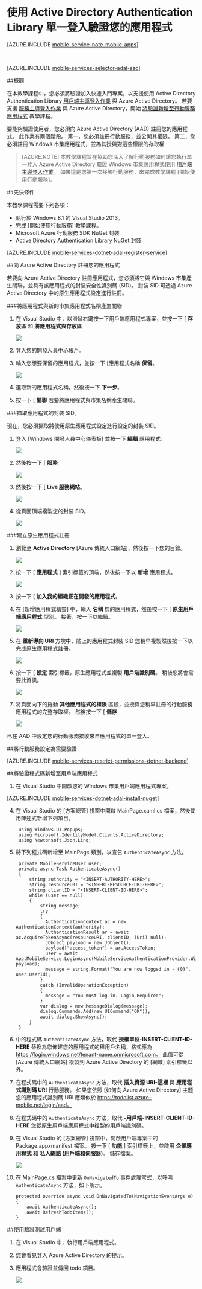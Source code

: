 <properties
    pageTitle="使用 Active Directory Authentication Library 單一登入驗證您的應用程式 (Windows 市集) | Microsoft Azure"
    description="了解如何在 Windows 市集應用程式中驗證使用者的單一登入。"
    documentationCenter="windows"
    authors="wesmc7777"
    manager="dwrede"
    editor=""
    services="mobile-services"/>

<tags
    ms.service="mobile-services"
    ms.workload="mobile"
    ms.tgt_pltfrm="mobile-windows-store"
    ms.devlang="dotnet"
    ms.topic="article"
    ms.date="08/18/2015"
    ms.author="wesmc"/>

# 使用 Active Directory Authentication Library 單一登入驗證您的應用程式

[AZURE.INCLUDE [mobile-service-note-mobile-apps](../../includes/mobile-services-note-mobile-apps.md)]

&nbsp;


[AZURE.INCLUDE [mobile-services-selector-adal-sso](../../includes/mobile-services-selector-adal-sso.md)]

##概觀

在本教學課程中，您必須將驗證加入快速入門專案，以支援使用 Active Directory Authentication Library [用戶端主導登入作業](http://msdn.microsoft.com/library/azure/jj710106.aspx) 與 Azure Active Directory。 若要支援 [服務主導登入作業](http://msdn.microsoft.com/library/azure/dn283952.aspx) 與 Azure Active Directory，開始 [將驗證新增至行動服務應用程式](../mobile-services-dotnet-backend-windows-store-dotnet-get-started-users.md) 教學課程。

要能夠驗證使用者，您必須向 Azure Active Directory (AAD) 註冊您的應用程式。 此作業有兩個階段。 第一，您必須註冊行動服務，並公開其權限。 第二，您必須註冊 Windows 市集應用程式，並為其授與對這些權限的存取權


>[AZURE.NOTE] 本教學課程旨在協助您深入了解行動服務如何讓您執行單一登入 Azure Active Directory 驗證 Windows 市集應用程式使用 [用戶端主導登入作業](http://msdn.microsoft.com/library/azure/jj710106.aspx)。 如果這是您第一次接觸行動服務，來完成教學課程 [開始使用行動服務]。


##先決條件

本教學課程需要下列各項：

* 執行於 Windows 8.1 的 Visual Studio 2013。
* 完成 [開始使用行動服務] 教學課程。
* Microsoft Azure 行動服務 SDK NuGet 封裝
* Active Directory Authentication Library NuGet 封裝

[AZURE.INCLUDE [mobile-services-dotnet-adal-register-service](../../includes/mobile-services-dotnet-adal-register-service.md)]

##向 Azure Active Directory 註冊您的應用程式

若要向 Azure Active Directory 註冊應用程式，您必須將它與 Windows 市集產生關聯，並具有該應用程式的封裝安全性識別碼 (SID)。 封裝 SID 可透過 Azure Active Directory 中的原生應用程式設定進行註冊。


###將應用程式與新的市集應用程式名稱產生關聯

1. 在 Visual Studio 中，以滑鼠右鍵按一下用戶端應用程式專案，並按一下 [ **存放區** 和 **將應用程式與存放區**

    ![][1]

2. 登入您的開發人員中心帳戶。

3. 輸入您想要保留的應用程式，並按一下 [應用程式名稱 **保留**。

    ![][2]

4. 選取新的應用程式名稱，然後按一下 **下一步**。

5. 按一下 [ **關聯** 若要將應用程式與市集名稱產生關聯。


###擷取應用程式的封裝 SID。

現在，您必須擷取將使用原生應用程式設定進行設定的封裝 SID。

1. 登入 [Windows 開發人員中心儀表板] 並按一下 **編輯** 應用程式。

    ![][3]

2. 然後按一下 [ **服務**

    ![][4]

3. 然後按一下 [ **Live 服務網站**。

    ![][5]

4. 從頁面頂端複製您的封裝 SID。

    ![][6]

###建立原生應用程式註冊

1. 瀏覽至 **Active Directory** [Azure 傳統入口網站]，然後按一下您的目錄。

    ![][7]

2. 按一下 [ **應用程式** ] 索引標籤的頂端，然後按一下以 **新增** 應用程式。

    ![][8]

3. 按一下 [ **加入我的組織正在開發的應用程式**。

4. 在 [新增應用程式精靈] 中，輸入 **名稱** 您的應用程式，然後按一下 [  **原生用戶端應用程式** 型別。 接著，按一下以繼續。

    ![][9]

5. 在 **重新導向 URI** 方塊中，貼上的應用程式封裝 SID 您稍早複製然後按一下以完成原生應用程式註冊。

    ![][10]

6. 按一下 [ **設定** 索引標籤，原生應用程式並複製 **用戶端識別碼**。 稍後您將會需要此資訊。

    ![][11]

7. 將頁面向下的捲動 **其他應用程式的權限** 區段，並授與您稍早註冊的行動服務應用程式的完整存取權。 然後按一下 [ **儲存**

    ![][12]

已在 AAD 中設定您的行動服務接收來自應用程式的單一登入。



##將行動服務設定為需要驗證

[AZURE.INCLUDE [mobile-services-restrict-permissions-dotnet-backend](../../includes/mobile-services-restrict-permissions-dotnet-backend.md)]

##將驗證程式碼新增至用戶端應用程式

1. 在 Visual Studio 中開啟您的 Windows 市集用戶端應用程式專案。

[AZURE.INCLUDE [mobile-services-dotnet-adal-install-nuget](../../includes/mobile-services-dotnet-adal-install-nuget.md)]

4. 在 Visual Studio 的 [方案總管] 視窗中開啟 MainPage.xaml.cs 檔案，然後使用陳述式新增下列項目。

        using Windows.UI.Popups;
        using Microsoft.IdentityModel.Clients.ActiveDirectory;
        using Newtonsoft.Json.Linq;


5. 將下列程式碼新增至 MainPage 類別，以宣告 `AuthenticateAsync` 方法。

        private MobileServiceUser user;
        private async Task AuthenticateAsync()
        {
            string authority = "<INSERT-AUTHORITY-HERE>";
            string resourceURI = "<INSERT-RESOURCE-URI-HERE>";
            string clientID = "<INSERT-CLIENT-ID-HERE>";
            while (user == null)
            {
                string message;
                try
                {
                  AuthenticationContext ac = new AuthenticationContext(authority);
                  AuthenticationResult ar = await ac.AcquireTokenAsync(resourceURI, clientID, (Uri) null);
                  JObject payload = new JObject();
                  payload["access_token"] = ar.AccessToken;
                  user = await App.MobileService.LoginAsync(MobileServiceAuthenticationProvider.WindowsAzureActiveDirectory, payload);
                  message = string.Format("You are now logged in - {0}", user.UserId);
                }
                catch (InvalidOperationException)
                {
                  message = "You must log in. Login Required";
                }
                var dialog = new MessageDialog(message);
                dialog.Commands.Add(new UICommand("OK"));
                await dialog.ShowAsync();
            }
        }

6. 中的程式碼 `AuthenticateAsync` 方法，取代 **授權單位-INSERT-CLIENT-ID-HERE** 替換為您佈建您的應用程式的租用戶名稱，格式應為 https://login.windows.net/tenant-name.onmicrosoft.com。 此值可從 [Azure 傳統入口網站] 複製到 Azure Active Directory 的 [網域] 索引標籤以外。

7. 在程式碼中的 `AuthenticateAsync` 方法，取代 **插入資源 URI-這裡** 與 **應用程式識別碼 URI** 行動服務。 如果您依照 [如何向 Azure Active Directory] 主題您的應用程式識別碼 URI 應類似於 https://todolist.azure-mobile.net/login/aad。

8. 在程式碼中的 `AuthenticateAsync` 方法，取代 **-用戶端-INSERT-CLIENT-ID-HERE** 您從原生用戶端應用程式中複製的用戶端識別碼。

9. 在 Visual Studio 的 [方案總管] 視窗中，開啟用戶端專案中的 Package.appxmanifest 檔案。 按一下 [ **功能** ] 索引標籤上，並啟用 **企業應用程式** 和 **私人網路 (用戶端和伺服器)**。 儲存檔案。

    ![][14]

10. 在 MainPage.cs 檔案中更新 `OnNavigatedTo` 事件處理常式，以呼叫 `AuthenticateAsync` 方法，如下所示。

        protected override async void OnNavigatedTo(NavigationEventArgs e)
        {
            await AuthenticateAsync();
            await RefreshTodoItems();
        }


##使用驗證測試用戶端

1. 在 Visual Studio 中，執行用戶端應用程式。
2. 您會看見登入 Azure Active Directory 的提示。
3. 應用程式會驗證並傳回 todo 項目。

    ![][15]




<!-- Images -->
[0]: ./media/mobile-services-windows-store-dotnet-adal-sso-authenticate/mobile-services-aad-app-manage-manifest.png
[1]: ./media/mobile-services-windows-store-dotnet-adal-sso-authentication/mobile-services-vs-associate-app.png
[2]: ./media/mobile-services-windows-store-dotnet-adal-sso-authentication/mobile-services-vs-reserve-store-appname.png
[3]: ./media/mobile-services-windows-store-dotnet-adal-sso-authentication/mobile-services-store-app-edit.png
[4]: ./media/mobile-services-windows-store-dotnet-adal-sso-authentication/mobile-services-store-app-services.png
[5]: ./media/mobile-services-windows-store-dotnet-adal-sso-authentication/mobile-services-live-services-site.png
[6]: ./media/mobile-services-windows-store-dotnet-adal-sso-authentication/mobile-services-store-app-package-sid.png
[7]: ./media/mobile-services-windows-store-dotnet-adal-sso-authentication/mobile-services-select-aad.png
[8]: ./media/mobile-services-windows-store-dotnet-adal-sso-authentication/mobile-services-aad-applications-tab.png
[9]: ./media/mobile-services-windows-store-dotnet-adal-sso-authentication/mobile-services-native-selection.png
[10]: ./media/mobile-services-windows-store-dotnet-adal-sso-authentication/mobile-services-native-sid-redirect-uri.png
[11]: ./media/mobile-services-windows-store-dotnet-adal-sso-authentication/mobile-services-native-client-id.png
[12]: ./media/mobile-services-windows-store-dotnet-adal-sso-authentication/mobile-services-native-add-permissions.png
[14]: ./media/mobile-services-windows-store-dotnet-adal-sso-authentication/mobile-services-package-appxmanifest.png
[15]: ./media/mobile-services-windows-store-dotnet-adal-sso-authentication/mobile-services-app-run.png

<!-- URLs. -->
[How to Register with the Azure Active Directory]: mobile-services-how-to-register-active-directory-authentication.md
[Azure classic portal]: https://manage.windowsazure.com/
[Get started with Mobile Services]: mobile-services-dotnet-backend-windows-store-dotnet-get-started.md
[Windows Dev Center Dashboard]: http://go.microsoft.com/fwlink/p/?LinkID=266734
